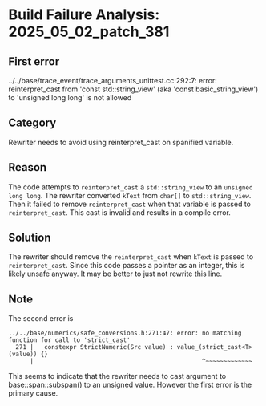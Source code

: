 # Build Failure Analysis: 2025_05_02_patch_381

## First error

../../base/trace_event/trace_arguments_unittest.cc:292:7: error: reinterpret_cast from 'const std::string_view' (aka 'const basic_string_view<char>') to 'unsigned long long' is not allowed

## Category
Rewriter needs to avoid using reinterpret_cast on spanified variable.

## Reason
The code attempts to `reinterpret_cast` a `std::string_view` to an `unsigned long long`. The rewriter converted `kText` from `char[]` to `std::string_view`. Then it failed to remove `reinterpret_cast` when that variable is passed to `reinterpret_cast`. This cast is invalid and results in a compile error.

## Solution
The rewriter should remove the `reinterpret_cast` when `kText` is passed to `reinterpret_cast`. Since this code passes a pointer as an integer, this is likely unsafe anyway. It may be better to just not rewrite this line.

## Note
The second error is
```
../../base/numerics/safe_conversions.h:271:47: error: no matching function for call to 'strict_cast'
  271 |   constexpr StrictNumeric(Src value) : value_(strict_cast<T>(value)) {}
      |                                               ^~~~~~~~~~~~~~
```

This seems to indicate that the rewriter needs to cast argument to base::span::subspan() to an unsigned value. However the first error is the primary cause.
